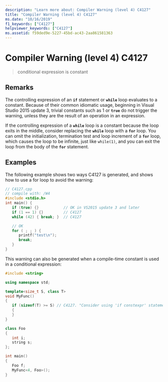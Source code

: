 ```yaml
---
description: "Learn more about: Compiler Warning (level 4) C4127"
title: "Compiler Warning (level 4) C4127"
ms.date: "10/16/2019"
f1_keywords: ["C4127"]
helpviewer_keywords: ["C4127"]
ms.assetid: f59ded9e-5227-45bd-ac43-2aa861581363
---
```

# Compiler Warning (level 4) C4127

> conditional expression is constant

## Remarks

The controlling expression of an **`if`** statement or **`while`** loop evaluates to a constant. Because of their common idiomatic usage, beginning in Visual Studio 2015 update 3, trivial constants such as 1 or **`true`** do not trigger the warning, unless they are the result of an operation in an expression.

If the controlling expression of a **`while`** loop is a constant because the loop exits in the middle, consider replacing the **`while`** loop with a **`for`** loop. You can omit the initialization, termination test and loop increment of a **`for`** loop, which causes the loop to be infinite, just like `while(1)`, and you can exit the loop from the body of the **`for`** statement.

## Examples

The following example shows two ways C4127 is generated, and shows how to use a for loop to avoid the warning:

```cpp
// C4127.cpp
// compile with: /W4
#include <stdio.h>
int main() {
   if (true) {}           // OK in VS2015 update 3 and later
   if (1 == 1) {}         // C4127
   while (42) { break; }  // C4127

   // OK
   for ( ; ; ) {
      printf("test\n");
      break;
   }
}
```

This warning can also be generated when a compile-time constant is used in a conditional expression:

```cpp
#include <string>

using namespace std;

template<size_t S, class T>
void MyFunc()
{
   if (sizeof(T) >= S) // C4127. "Consider using 'if constexpr' statement instead"
   {
   }
}

class Foo
{
   int i;
   string s;
};

int main()
{
   Foo f;
   MyFunc<4, Foo>();
}
```
